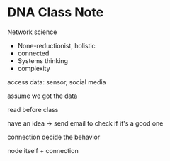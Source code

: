 # DNA Class Note

Network science

+ None-reductionist, holistic
+ connected
+ Systems thinking
+ complexity

access data: sensor, social media

assume we got the data

read before class

have an idea -> send email to check if it's a good one

connection decide the behavior

node itself + connection

